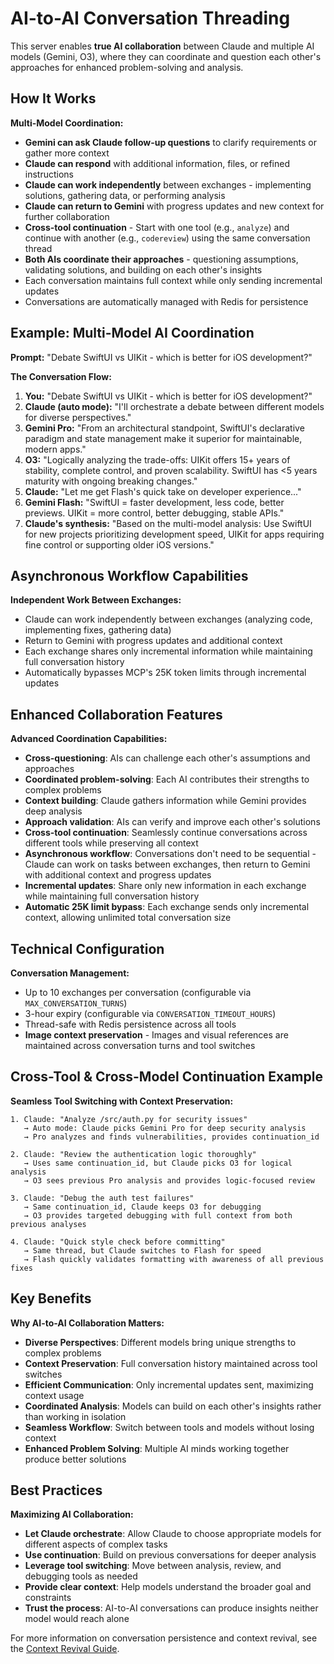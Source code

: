 # AI-to-AI Conversation Threading

This server enables **true AI collaboration** between Claude and multiple AI models (Gemini, O3), where they can coordinate and question each other's approaches for enhanced problem-solving and analysis.

## How It Works

**Multi-Model Coordination:**
- **Gemini can ask Claude follow-up questions** to clarify requirements or gather more context
- **Claude can respond** with additional information, files, or refined instructions
- **Claude can work independently** between exchanges - implementing solutions, gathering data, or performing analysis
- **Claude can return to Gemini** with progress updates and new context for further collaboration
- **Cross-tool continuation** - Start with one tool (e.g., `analyze`) and continue with another (e.g., `codereview`) using the same conversation thread
- **Both AIs coordinate their approaches** - questioning assumptions, validating solutions, and building on each other's insights
- Each conversation maintains full context while only sending incremental updates
- Conversations are automatically managed with Redis for persistence

## Example: Multi-Model AI Coordination

**Prompt:** "Debate SwiftUI vs UIKit - which is better for iOS development?"

**The Conversation Flow:**
1. **You:** "Debate SwiftUI vs UIKit - which is better for iOS development?"
2. **Claude (auto mode):** "I'll orchestrate a debate between different models for diverse perspectives."
3. **Gemini Pro:** "From an architectural standpoint, SwiftUI's declarative paradigm and state management make it superior for maintainable, modern apps."
4. **O3:** "Logically analyzing the trade-offs: UIKit offers 15+ years of stability, complete control, and proven scalability. SwiftUI has <5 years maturity with ongoing breaking changes."
5. **Claude:** "Let me get Flash's quick take on developer experience..."
6. **Gemini Flash:** "SwiftUI = faster development, less code, better previews. UIKit = more control, better debugging, stable APIs."
7. **Claude's synthesis:** "Based on the multi-model analysis: Use SwiftUI for new projects prioritizing development speed, UIKit for apps requiring fine control or supporting older iOS versions."

## Asynchronous Workflow Capabilities

**Independent Work Between Exchanges:**
- Claude can work independently between exchanges (analyzing code, implementing fixes, gathering data)
- Return to Gemini with progress updates and additional context  
- Each exchange shares only incremental information while maintaining full conversation history
- Automatically bypasses MCP's 25K token limits through incremental updates

## Enhanced Collaboration Features

**Advanced Coordination Capabilities:**
- **Cross-questioning**: AIs can challenge each other's assumptions and approaches
- **Coordinated problem-solving**: Each AI contributes their strengths to complex problems
- **Context building**: Claude gathers information while Gemini provides deep analysis
- **Approach validation**: AIs can verify and improve each other's solutions
- **Cross-tool continuation**: Seamlessly continue conversations across different tools while preserving all context
- **Asynchronous workflow**: Conversations don't need to be sequential - Claude can work on tasks between exchanges, then return to Gemini with additional context and progress updates
- **Incremental updates**: Share only new information in each exchange while maintaining full conversation history
- **Automatic 25K limit bypass**: Each exchange sends only incremental context, allowing unlimited total conversation size

## Technical Configuration

**Conversation Management:**
- Up to 10 exchanges per conversation (configurable via `MAX_CONVERSATION_TURNS`)
- 3-hour expiry (configurable via `CONVERSATION_TIMEOUT_HOURS`)
- Thread-safe with Redis persistence across all tools
- **Image context preservation** - Images and visual references are maintained across conversation turns and tool switches

## Cross-Tool & Cross-Model Continuation Example

**Seamless Tool Switching with Context Preservation:**

```
1. Claude: "Analyze /src/auth.py for security issues"
   → Auto mode: Claude picks Gemini Pro for deep security analysis
   → Pro analyzes and finds vulnerabilities, provides continuation_id

2. Claude: "Review the authentication logic thoroughly"
   → Uses same continuation_id, but Claude picks O3 for logical analysis
   → O3 sees previous Pro analysis and provides logic-focused review

3. Claude: "Debug the auth test failures"
   → Same continuation_id, Claude keeps O3 for debugging
   → O3 provides targeted debugging with full context from both previous analyses

4. Claude: "Quick style check before committing"
   → Same thread, but Claude switches to Flash for speed
   → Flash quickly validates formatting with awareness of all previous fixes
```

## Key Benefits

**Why AI-to-AI Collaboration Matters:**
- **Diverse Perspectives**: Different models bring unique strengths to complex problems
- **Context Preservation**: Full conversation history maintained across tool switches
- **Efficient Communication**: Only incremental updates sent, maximizing context usage
- **Coordinated Analysis**: Models can build on each other's insights rather than working in isolation
- **Seamless Workflow**: Switch between tools and models without losing context
- **Enhanced Problem Solving**: Multiple AI minds working together produce better solutions

## Best Practices

**Maximizing AI Collaboration:**
- **Let Claude orchestrate**: Allow Claude to choose appropriate models for different aspects of complex tasks
- **Use continuation**: Build on previous conversations for deeper analysis
- **Leverage tool switching**: Move between analysis, review, and debugging tools as needed
- **Provide clear context**: Help models understand the broader goal and constraints
- **Trust the process**: AI-to-AI conversations can produce insights neither model would reach alone

For more information on conversation persistence and context revival, see the [Context Revival Guide](context-revival.md).